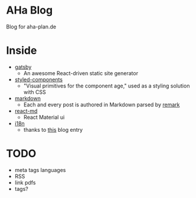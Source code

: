 # AHa Blog

Blog for aha-plan.de


# Inside
- [gatsby][gatsby]
  - An awesome React-driven static site generator
- [styled-components][styled-components]
  - "Visual primitives for the component age," used as a styling solution with CSS
- [markdown][markdown]
  - Each and every post is authored in Markdown parsed by [remark][remark]
- [react-md][react-md]
  - React Material ui
- [i18n][i18n]
  - thanks to [this](https://www.gatsbyjs.org/blog/2017-10-17-building-i18n-with-gatsby/) blog entry

[gatsby]: https://github.com/gatsbyjs/gatsby
[styled-components]: https://github.com/styled-components/styled-components
[markdown]: https://en.wikipedia.org/wiki/Markdown
[remark]: http://remark.js.org/
[react-md]: react-md.mlaursen.com
[i18n]: https://github.com/i18next/react-i18next


# TODO
* meta tags languages
* RSS 
* link pdfs
* tags?

